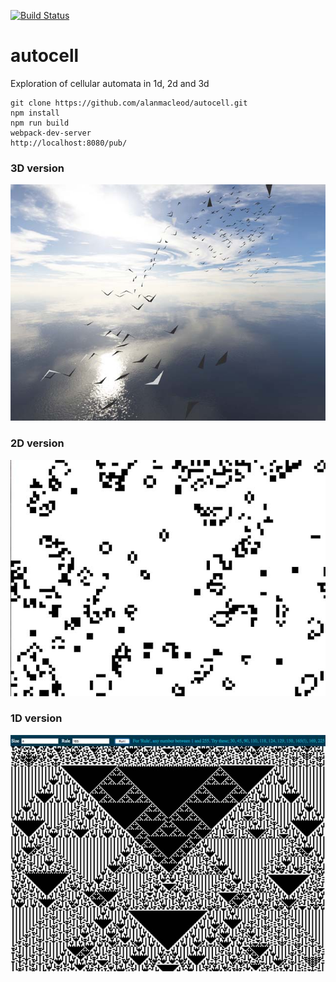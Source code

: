 
[![Build Status](https://travis-ci.org/alanmacleod/autocell.svg?branch=master)](https://travis-ci.org/alanmacleod/autocell)

# autocell
Exploration of cellular automata in 1d, 2d and 3d

```
git clone https://github.com/alanmacleod/autocell.git
npm install
npm run build
webpack-dev-server
http://localhost:8080/pub/
```

### 3D version
![alt tag](https://raw.githubusercontent.com/alanmacleod/autocell/master/pub/img/3d.jpg)

### 2D version
![alt tag](https://raw.githubusercontent.com/alanmacleod/autocell/master/pub/img/2d.jpg)

### 1D version
![alt tag](https://raw.githubusercontent.com/alanmacleod/autocell/master/pub/img/1d.jpg)
